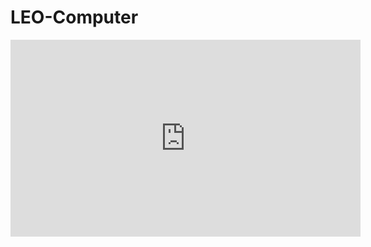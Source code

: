 # LEO-Computer

<iframe width="560" height="315" src="https://www.youtube.com/embed/X0yYDxjBnTM" title="YouTube video player" frameborder="0" allow="accelerometer; autoplay; clipboard-write; encrypted-media; gyroscope; picture-in-picture" allowfullscreen></iframe>
